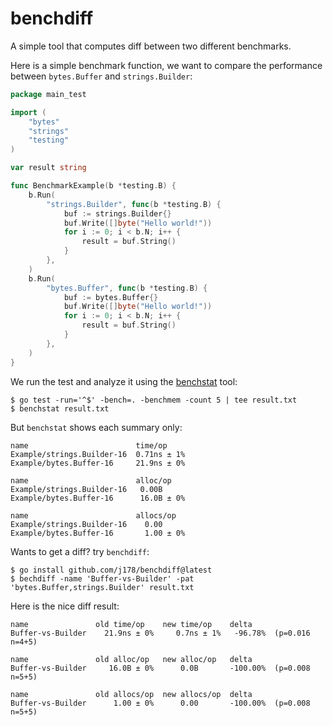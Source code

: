 # benchdiff

A simple tool that computes diff between two different benchmarks.

Here is a simple benchmark function, we want to compare the performance between `bytes.Buffer` and `strings.Builder`:
```go
package main_test

import (
	"bytes"
	"strings"
	"testing"
)

var result string

func BenchmarkExample(b *testing.B) {
	b.Run(
		"strings.Builder", func(b *testing.B) {
			buf := strings.Builder{}
			buf.Write([]byte("Hello world!"))
			for i := 0; i < b.N; i++ {
				result = buf.String()
			}
		},
	)
	b.Run(
		"bytes.Buffer", func(b *testing.B) {
			buf := bytes.Buffer{}
			buf.Write([]byte("Hello world!"))
			for i := 0; i < b.N; i++ {
				result = buf.String()
			}
		},
	)
}

```

We run the test and analyze it using the [benchstat](https://github.com/golang/perf/tree/master/cmd/benchstat) tool:
```shell
$ go test -run='^$' -bench=. -benchmem -count 5 | tee result.txt
$ benchstat result.txt
```

But `benchstat` shows each summary only:
```
name                        time/op
Example/strings.Builder-16  0.71ns ± 1%
Example/bytes.Buffer-16     21.9ns ± 0%

name                        alloc/op
Example/strings.Builder-16   0.00B
Example/bytes.Buffer-16      16.0B ± 0%

name                        allocs/op
Example/strings.Builder-16    0.00
Example/bytes.Buffer-16       1.00 ± 0%
```

Wants to get a diff? try `benchdiff`:

```shell
$ go install github.com/j178/benchdiff@latest
$ bechdiff -name 'Buffer-vs-Builder' -pat 'bytes.Buffer,strings.Builder' result.txt
```

Here is the nice diff result:
```
name               old time/op    new time/op    delta
Buffer-vs-Builder    21.9ns ± 0%     0.7ns ± 1%   -96.78%  (p=0.016 n=4+5)

name               old alloc/op   new alloc/op   delta
Buffer-vs-Builder     16.0B ± 0%      0.0B       -100.00%  (p=0.008 n=5+5)

name               old allocs/op  new allocs/op  delta
Buffer-vs-Builder      1.00 ± 0%      0.00       -100.00%  (p=0.008 n=5+5)
```
